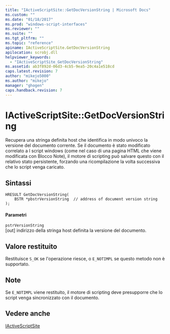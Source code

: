 ```yaml
---
title: "IActiveScriptSite::GetDocVersionString | Microsoft Docs"
ms.custom: ""
ms.date: "01/18/2017"
ms.prod: "windows-script-interfaces"
ms.reviewer: ""
ms.suite: ""
ms.tgt_pltfrm: ""
ms.topic: "reference"
apiname: IActiveScriptSite.GetDocVersionString
apilocation: scrobj.dll
helpviewer_keywords: 
  - "IActiveScriptSite_GetDocVersionString"
ms.assetid: ab3f892d-06d3-4cb5-9ea5-20c4a1e518cd
caps.latest.revision: 7
author: "mikejo5000"
ms.author: "mikejo"
manager: "ghogen"
caps.handback.revision: 7
---
```

# IActiveScriptSite::GetDocVersionString
Recupera una stringa definita host che identifica in modo univoco la versione del documento corrente.  Se il documento è stato modificato correlato a l script windows \(come nel caso di una pagina HTML che viene modificata con Blocco Note\), il motore di scripting può salvare questo con il relativo stato persistente, forzando una ricompilazione la volta successiva che lo script venga caricato.  
  
## Sintassi  
  
```  
HRESULT GetDocVersionString(  
    BSTR *pbstrVersionString  // address of document version string  
);  
```  
  
#### Parametri  
 `pstrVersionString`  
 \[out\] indirizzo della stringa host definita la versione del documento.  
  
## Valore restituito  
 Restituisce `S_OK` se l'operazione riesce, o `E_NOTIMPL` se questo metodo non è supportato.  
  
## Note  
 Se `E_NOTIMPL` viene restituito, il motore di scripting deve presupporre che lo script venga sincronizzato con il documento.  
  
## Vedere anche  
 [IActiveScriptSite](../../winscript/reference/iactivescriptsite.md)